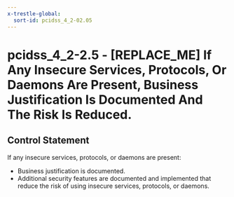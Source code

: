 ```yaml
---
x-trestle-global:
  sort-id: pcidss_4_2-02.05
---
```


# pcidss_4_2-2.5 - \[REPLACE_ME\] If Any Insecure Services, Protocols, Or Daemons Are Present, Business Justification Is Documented And The Risk Is Reduced.

## Control Statement

If any insecure services, protocols, or daemons are present:
- Business justification is documented.
- Additional security features are documented and implemented that reduce the risk of
using insecure services, protocols, or daemons.
